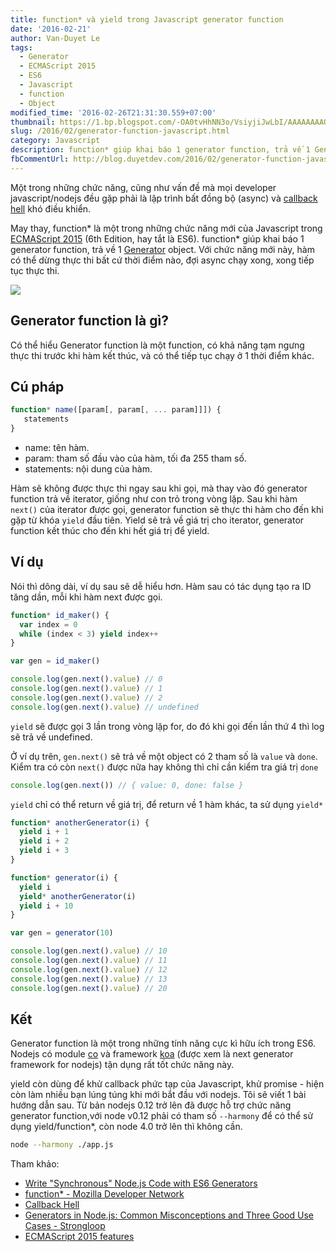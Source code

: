 ```yaml
---
title: function* và yield trong Javascript generator function
date: '2016-02-21'
author: Van-Duyet Le
tags:
  - Generator
  - ECMAScript 2015
  - ES6
  - Javascript
  - function
  - Object
modified_time: '2016-02-26T21:31:30.559+07:00'
thumbnail: https://1.bp.blogspot.com/-OA0tvHhNN3o/VsiyjiJwLbI/AAAAAAAAQAo/IugUE3zNbrY/s1600/generator-function.png
slug: /2016/02/generator-function-javascript.html
category: Javascript
description: function* giúp khai báo 1 generator function, trả về 1 Generator object. Với chức năng mới này, hàm có thể dừng thực thi bất cứ thời điểm nào, đợi async chạy xong, xong tiếp tục thực thi.
fbCommentUrl: http://blog.duyetdev.com/2016/02/generator-function-javascript.html
---
```


Một trong những chức năng, cũng như vấn đề mà mọi developer javascript/nodejs đều gặp phải là lập trình bất đồng bộ (async) và [callback hell](http://callbackhell.com/) khó điều khiển.

May thay, function* là một trong những chức năng mới của Javascript trong [ECMAScript 2015](https://duyetdev-collections.github.io/es6features/) (6th Edition, hay tắt là ES6). function* giúp khai báo 1 generator function, trả về 1 [Generator](https://developer.mozilla.org/en-US/docs/Web/JavaScript/Reference/Global_Objects/Generator) object. Với chức năng mới này, hàm có thể dừng thực thi bất cứ thời điểm nào, đợi async chạy xong, xong tiếp tục thực thi.

![](https://1.bp.blogspot.com/-OA0tvHhNN3o/VsiyjiJwLbI/AAAAAAAAQAo/IugUE3zNbrY/s1600/generator-function.png)

## Generator function là gì?

Có thể hiểu Generator function là một function, có khả năng tạm ngưng thực thi trước khi hàm kết thúc, và có thể tiếp tục chạy ở 1 thời điểm khác.

## Cú pháp

```js
function* name([param[, param[, ... param]]]) {
   statements
}
```

- name: tên hàm.
- param: tham số đầu vào của hàm, tối đa 255 tham số.
- statements: nội dung của hàm.

Hàm sẽ không được thực thi ngay sau khi gọi, mà thay vào đó generator function trả về iterator, giống như con trỏ trong vòng lặp. Sau khi hàm `next()` của iterator được gọi, generator function sẽ thực thi hàm cho đến khi gặp từ khóa `yield` đầu tiên. Yield sẽ trả về giá trị cho iterator, generator function kết thúc cho đến khi hết giá trị để yield.

## Ví dụ

Nói thì dông dài, ví dụ sau sẽ dễ hiểu hơn. Hàm sau có tác dụng tạo ra ID tăng dần, mỗi khi hàm next được gọi.

```js
function* id_maker() {
  var index = 0
  while (index < 3) yield index++
}

var gen = id_maker()

console.log(gen.next().value) // 0
console.log(gen.next().value) // 1
console.log(gen.next().value) // 2
console.log(gen.next().value) // undefined
```

`yield` sẽ được gọi 3 lần trong vòng lặp for, do đó khi gọi đến lần thứ 4 thì log sẽ trả về undefined.

Ở ví dụ trên, `gen.next()` sẽ trả về một object có 2 tham số là `value` và `done`. Kiểm tra có còn `next()` được nữa hay không thì chỉ cần kiểm tra giá trị `done`

```js
console.log(gen.next()) // { value: 0, done: false }
```

`yield` chỉ có thể return về giá trị, để return về 1 hàm khác, ta sử dụng `yield*`

```js
function* anotherGenerator(i) {
  yield i + 1
  yield i + 2
  yield i + 3
}

function* generator(i) {
  yield i
  yield* anotherGenerator(i)
  yield i + 10
}

var gen = generator(10)

console.log(gen.next().value) // 10
console.log(gen.next().value) // 11
console.log(gen.next().value) // 12
console.log(gen.next().value) // 13
console.log(gen.next().value) // 20
```

## Kết

Generator function là một trong những tính năng cực kì hữu ích trong ES6. Nodejs có module [co](https://github.com/tj/co) và framework [koa](https://github.com/koajs/koa) (được xem là next generator framework for nodejs) tận dụng rất tốt chức năng này.

yield còn dùng để khử callback phức tạp của Javascript, khử promise - hiện còn làm nhiều bạn lúng túng khi mới bắt đầu với nodejs. Tôi sẽ viết 1 bài hướng dẫn sau.
Từ bản nodejs 0.12 trở lên đã được hỗ trợ chức năng generator function,với node v0.12 phải có tham số `--harmony` để có thể sử dụng yield/function\*, còn node 4.0 trở lên thì không cần.

```bash
node --harmony ./app.js
```

Tham khảo:

- [Write "Synchronous" Node.js Code with ES6 Generators](http://eladnava.com/write-synchronous-node-js-code-with-es6-generators/)
- [function\* - Mozilla Developer Network](https://developer.mozilla.org/en-US/docs/Web/JavaScript/Reference/Statements/function*)
- [Callback Hell](http://callbackhell.com/)
- [Generators in Node.js: Common Misconceptions and Three Good Use Cases - Strongloop](https://strongloop.com/strongblog/how-to-generators-node-js-yield-use-cases/)
- [ECMAScript 2015 features](https://duyetdev-collections.github.io/es6features)
